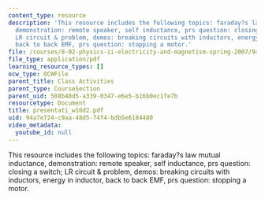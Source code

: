 ```yaml
---
content_type: resource
description: 'This resource includes the following topics: faraday?s law mutual inductance,
  demonstration: remote speaker, self inductance, prs question: closing a switch;
  LR circuit & problem, demos: breaking circuits with inductors, energy in inductor,
  back to back EMF, prs question: stopping a motor.'
file: /courses/8-02-physics-ii-electricity-and-magnetism-spring-2007/94a7e724c9aa48d574f4bdb5e6184480_presentati_w10d2.pdf
file_type: application/pdf
learning_resource_types: []
ocw_type: OCWFile
parent_title: Class Activities
parent_type: CourseSection
parent_uid: 588b48d5-a339-0347-e6e5-b16b0ec1fe7b
resourcetype: Document
title: presentati_w10d2.pdf
uid: 94a7e724-c9aa-48d5-74f4-bdb5e6184480
video_metadata:
  youtube_id: null
---
```

This resource includes the following topics: faraday?s law mutual inductance, demonstration: remote speaker, self inductance, prs question: closing a switch; LR circuit & problem, demos: breaking circuits with inductors, energy in inductor, back to back EMF, prs question: stopping a motor.

